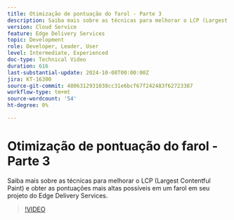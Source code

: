 ```yaml
---
title: Otimização de pontuação do farol - Parte 3
description: Saiba mais sobre as técnicas para melhorar o LCP (Largest Contentful Paint) e obter as pontuações mais altas possíveis em um farol em seu projeto do Edge Delivery Services.
version: Cloud Service
feature: Edge Delivery Services
topic: Development
role: Developer, Leader, User
level: Intermediate, Experienced
doc-type: Technical Video
duration: 616
last-substantial-update: 2024-10-08T00:00:00Z
jira: KT-16300
source-git-commit: 4806312931038cc31e6bcf67f242483f62723387
workflow-type: tm+mt
source-wordcount: '54'
ht-degree: 0%

---
```



# Otimização de pontuação do farol - Parte 3

Saiba mais sobre as técnicas para melhorar o LCP (Largest Contentful Paint) e obter as pontuações mais altas possíveis em um farol em seu projeto do Edge Delivery Services.

>[!VIDEO](https://video.tv.adobe.com/v/3435001/?learn=on)

